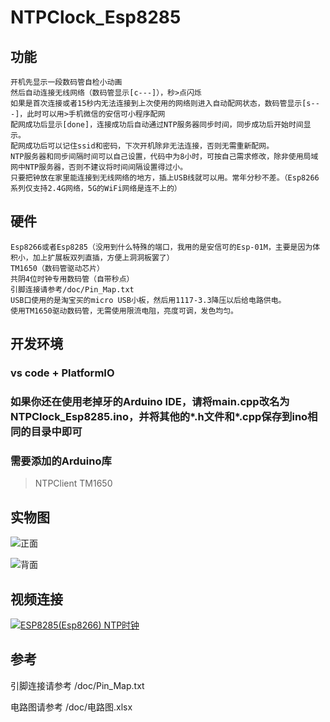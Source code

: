 # NTPClock_Esp8285
## 功能
```
开机先显示一段数码管自检小动画
然后自动连接无线网络（数码管显示[c---]），秒>点闪烁
如果是首次连接或者15秒内无法连接到上次使用的网络则进入自动配网状态，数码管显示[s---]，此时可以用>手机微信的安信可小程序配网
配网成功后显示[done]，连接成功后自动通过NTP服务器同步时间，同步成功后开始时间显示。
配网成功后可以记住ssid和密码，下次开机除非无法连接，否则无需重新配网。
NTP服务器和同步间隔时间可以自己设置，代码中为8小时，可按自己需求修改，除非使用局域网中NTP服务器，否则不建议将时间间隔设置得过小。
只要把钟放在家里能连接到无线网络的地方，插上USB线就可以用。常年分秒不差。（Esp8266系列仅支持2.4G网络，5G的WiFi网络是连不上的）
```
## 硬件
```
Esp8266或者Esp8285（没用到什么特殊的端口，我用的是安信可的Esp-01M，主要是因为体积小，加上扩展板双列直插，方便上洞洞板罢了）
TM1650（数码管驱动芯片）
共阴4位时钟专用数码管（自带秒点）
引脚连接请参考/doc/Pin_Map.txt
USB口使用的是淘宝买的micro USB小板，然后用1117-3.3降压以后给电路供电。
使用TM1650驱动数码管，无需使用限流电阻，亮度可调，发色均匀。
```
## 开发环境
### vs code + PlatformIO
### 如果你还在使用老掉牙的Arduino IDE，请将main.cpp改名为NTPClock_Esp8285.ino，并将其他的*.h文件和*.cpp保存到ino相同的目录中即可

### 需要添加的Arduino库
> NTPClient
> TM1650

## 实物图
![正面](/pic/IMG_20200531_153703_s.jpg) 

![背面](/pic/IMG_20200531_153719_s.jpg) 

## 视频连接
[![ESP8285(Esp8266) NTP时钟](/pic/IMG_20200531_153703_s.jpg)](https://v.youku.com/v_show/id_XNDY5MzYzMDg1Mg==.html)

## 参考
引脚连接请参考
/doc/Pin_Map.txt

电路图请参考
/doc/电路图.xlsx
